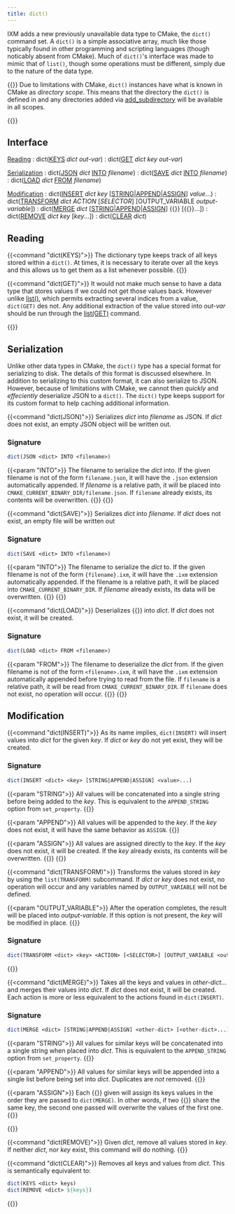 ```yaml
---
title: dict()
---
```


IXM adds a new previously unavailable data type to CMake, the `dict()` command
set. A `dict()` is a simple associative array, much like those typically found
in other programming and scripting languages (though noticably absent from
CMake). Much of `dict()`'s interface was made to mimic that of `list()`, though
some operations must be different, simply due to the nature of the data type.

{{<danger>}}
Due to limitations with CMake, `dict()` instances have what is known in CMake
as *directory scope*. This means that the directory the `dict()` is defined in
and any directories added via [add_subdirectory][1] will be available in all
scopes.

[1]: https://cmake.org/cmake/help/latest/command/add_subdirectory.html
{{</danger>}}

## Interface

[Reading](#reading)
: dict([KEYS](#dict-keys) <var>dict</var> <var>out-var</var>)
: dict([GET](#dict-get) <var>dict</var> <var>key</var> <var>out-var</var>)

[Serialization](#serialization)
: dict([JSON](#dict-json) <var>dict</var> [INTO](#dict-json-into) <var>filename</var>)
: dict([SAVE](#dict-save) <var>dict</var> [INTO](#dict-save-into) <var>filename</var>)
: dict([LOAD](#dict-load) <var>dict</var> [FROM](#dict-from-into) <var>filename</var>)

[Modification](#modification)
: dict([INSERT](#dict-insert) <var>dict</var> <var>key</var> [[STRING](#)|[APPEND](#)|[ASSIGN](#)] <var>value</var>...)
: dict([TRANSFORM](#dict-transform) <var>dict</var> <var>ACTION</var> [<var>SELECTOR</var>] [OUTPUT_VARIABLE <var>output-variable</var>])
: dict([MERGE](#dict-merge) <var>dict</var> [[STRING](#dict-merge-string)|[APPEND](#)|[ASSIGN](#)] {{<arg other-dict>}} [{{<arg otherdict>}}...])
: dict([REMOVE](#dict-remove) <var>dict</var> <var>key</var> [<var>key</var>...])
: dict([CLEAR](#dict-clear) <var>dict</var>)

## Reading

{{<command "dict(KEYS)">}}
The dictionary type keeps track of all keys stored within a `dict()`. At times,
it is necessary to iterate over all the keys and this allows us to get them as
a list whenever possible.
{{</command>}}

{{<command "dict(GET)">}}
It would not make much sense to have a data type that stores values if we could
not get those values back. However unlike [list()][], which permits extracting
several indices from a value, `dict(GET)` des not. Any additional extraction of
the value stored into <var>out-var</var> should be run through the [list(GET)][]
command.

[list(GET)]: https://cmake.org/cmake/help/latest/command/list.html#get
[list()]: https://cmake.org/cmake/help/latest/command/list.html
{{</command>}}

## Serialization

Unlike other data types in CMake, the `dict()` type has a special format for
serializing to disk. The details of this format is discussed elsewhere. In
addition to serializing to this custom format, it can also serialize to JSON.
However, because of limitations with CMake, we cannot then *quickly* and
*effeciently* deserialize JSON to a `dict()`. The `dict()` type keeps support
for its custom format to help caching additional information.

{{<command "dict(JSON)">}}
Serializes <var>dict</var> into <var>filename</var> as JSON. If
<var>dict</var> does not exist, an empty JSON object will be written out.

### Signature

```cmake
dict(JSON <dict> INTO <filename>)
```

{{<param "INTO">}}
The filename to serialize the <var>dict</var> into. If the given filename is
not of the form `filename.json`, it will have the `.json` extension
automatically appended. If <var>filename</var> is a relative path, it will be
placed into `CMAKE_CURRENT_BINARY_DIR/filename.json`. If `filename` already
exists, its contents will be overwritten.
{{</param>}}
{{</command>}}

{{<command "dict(SAVE)">}}
Serializes <var>dict</var> into <var>filename</var>. If <var>dict</var> does
not exist, an empty file will be written out

### Signature

```cmake
dict(SAVE <dict> INTO <filename>)
```

{{<param "INTO">}}
The filename to serialize the <var>dict</var> to. If the given filename is
not of the form `{filename}.ixm`, it will have the `.ixm` extension
automatically appended. If the filename is a relative path, it will be placed
into `CMAKE_CURRENT_BINARY_DIR`. If <var>filename</var> already exists, its
data will be overwritten.
{{</param>}}
{{</command>}}

{{<command "dict(LOAD)">}}
Deserializes {{<arg filename>}} into <var>dict</var>. If <var>dict</var> does
not exist, it will be created.

### Signature

```cmake
dict(LOAD <dict> FROM <filename>)
```

{{<param "FROM">}}
The filename to deserialize the <var>dict</var> from. If the given filename is not of
the form `<filename>.ixm`, it will have the `.ixm` extension automatically
appended before trying to read from the file. If `filename` is a relative path,
it will be read from `CMAKE_CURRENT_BINARY_DIR`. If `filename` does not exist,
no operation will occur.
{{</param>}}
{{</command>}}

## Modification

{{<command "dict(INSERT)">}}
As its name implies, `dict(INSERT)` will insert values into <var>dict</var>
for the given <var>key</var>. If <var>dict</var> or <var>key</var> do not yet
exist, they will be created.

### Signature

```cmake
dict(INSERT <dict> <key> [STRING|APPEND|ASSIGN] <value>...)
```

{{<param "STRING">}}
All values will be concatenated into a single string before being added to
the <var>key</var>. This is equivalent to the `APPEND_STRING` option from
`set_property`.
{{</param>}}

{{<param "APPEND">}}
All values will be appended to the <var>key</var>. If the <var>key</var> does
not exist, it will have the same behavior as `ASSIGN`.
{{</param>}}

{{<param "ASSIGN">}}
All values are assigned directly to the <var>key</var>. If the <var>key</var>
does not exist, it will be created. If the <var>key</var> already exists, its
contents will be overwritten.
{{</param>}}
{{</command>}}

{{<command "dict(TRANSFORM)">}}
Transforms the values stored in <var>key</var> by using the `list(TRANSFORM)`
subcommand. If <var>dict</var> or <var>key</var> does not exist, no operation
will occur and any variables named by `OUTPUT_VARIABLE` will not be defined.

{{<param "OUTPUT_VARIABLE">}}
After the operation completes, the result will be placed into
<var>output-variable</var>. If this option is not present, the <var>key</var>
will be modified in place.
{{</param>}}

### Signature
```cmake
dict(TRANSFORM <dict> <key> <ACTION> [<SELECTOR>] [OUTPUT_VARIABLE <output variable>])
```
{{</command>}}

{{<command "dict(MERGE)">}}
Takes all the keys and values in <var>other-dict</var>... and merges their
values into <var>dict</var>. If <var>dict</var> does not exist, it will be
created. Each action is more or less equivalent to the actions found in
`dict(INSERT)`.

### Signature

```cmake
dict(MERGE <dict> [STRING|APPEND|ASSIGN] <other-dict> [<other-dict>...])
```

{{<param "STRING">}}
All values for similar keys will be concatenated into a single string when
placed into <var>dict</var>. This is equivalent to the `APPEND_STRING` option
from `set_property`.
{{</param>}}

{{<param "APPEND">}}
All values for similar keys will be appended into a single list before being
set into <var>dict</var>. Duplicates are *not* removed.
{{</param>}}

{{<param "ASSIGN">}}
Each {{<arg other-dict>}} given will assign its keys values in the order they
are passed to `dict(MERGE)`. In other words, if two {{<arg other-dict>}} share
the same key, the second one passed will overwrite the values of the first one.
{{</param>}}

{{</command>}}

{{<command "dict(REMOVE)">}}
Given <var>dict</var>, remove all values stored in <var>key</var>. If neither
<var>dict</var>, nor <var>key</var> exist, this command will do nothing.
{{</command>}}

{{<command "dict(CLEAR)">}}
Removes all keys and values from <var>dict</var>. This is semantically
equivalent to:

```cmake
dict(KEYS <dict> keys)
dict(REMOVE <dict> ${keys})
```
{{</command>}}
